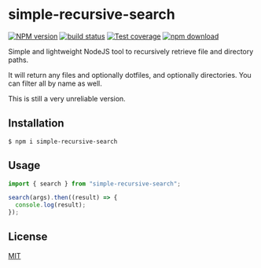 # simple-recursive-search

[![NPM version][npm-image]][npm-url]
[![build status][ci-image]][ci-url]
[![Test coverage][codecov-image]][codecov-url]
[![npm download][download-image]][download-url]

Simple and lightweight NodeJS tool to recursively retrieve file and directory paths.

It will return any files and optionally dotfiles, and optionally directories. You can filter all by name as well.

This is still a very unreliable version.

## Installation

`$ npm i simple-recursive-search`

## Usage

```typescript
import { search } from "simple-recursive-search";

search(args).then((result) => {
  console.log(result);
});
```

## License

[MIT](./LICENSE)

[npm-image]: https://img.shields.io/npm/v/simple-recursive-search.svg
[npm-url]: https://www.npmjs.com/package/simple-recursive-search
[ci-image]: https://github.com/santimirandarp/simple-recursive-search/workflows/Node.js%20CI/badge.svg?branch=main
[ci-url]: https://github.com/santimirandarp/simple-recursive-search/actions?query=workflow%3A%22Node.js+CI%22
[codecov-image]: https://img.shields.io/codecov/c/github/santimirandarp/simple-recursive-search.svg
[codecov-url]: https://codecov.io/gh/santimirandarp/simple-recursive-search
[download-image]: https://img.shields.io/npm/dm/simple-recursive-search.svg
[download-url]: https://www.npmjs.com/package/simple-recursive-search

```

```
